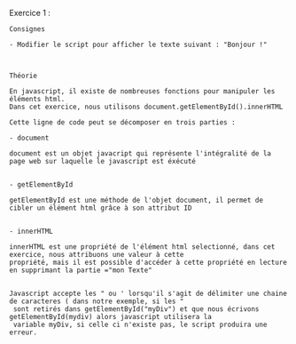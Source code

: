 Exercice 1 :


    Consignes

    - Modifier le script pour afficher le texte suivant : "Bonjour !"



    Théorie

    En javascript, il existe de nombreuses fonctions pour manipuler les éléments html.
    Dans cet exercice, nous utilisons document.getElementById().innerHTML

    Cette ligne de code peut se décomposer en trois parties :

    - document

    document est un objet javacript qui représente l'intégralité de la page web sur laquelle le javascript est éxécuté


    - getElementById

    getElementById est une méthode de l'objet document, il permet de cibler un élément html grâce à son attribut ID


    - innerHTML

    innerHTML est une propriété de l'élément html selectionné, dans cet exercice, nous attribuons une valeur à cette
    propriété, mais il est possible d'accéder à cette propriété en lecture en supprimant la partie ="mon Texte"


    Javascript accepte les " ou ' lorsqu'il s'agit de délimiter une chaine de caracteres ( dans notre exemple, si les "
     sont retirés dans getElementById("myDiv") et que nous écrivons getElementById(mydiv) alors javascript utilisera la
     variable myDiv, si celle ci n'existe pas, le script produira une erreur.